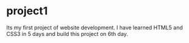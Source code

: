# project1
Its my first project of website development. I have learned HTML5 and CSS3 in 5 days and build this project on 6th day.
